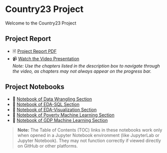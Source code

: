 # Country23 Project
Welcome to the Country23 Project

## Project Report
- 🗎 [Project Report PDF](./Country23.pdf)
- 📹 [Watch the Video Presentation](https://youtu.be/ZHhfpKnr4D0)  
  *Note: Use the chapters listed in the description box to navigate through the video, as chapters may not always appear on the progress bar.*

## Project Notebooks
- 📓 [Notebook of Data Wrangling Section](./Country23_DW_Clean&Restructure.ipynb)
- 📓 [Notebook of EDA-SQL Section](./Country23_EDA_SQL.ipynb)
- 📓 [Notebook of EDA-Visualization Section](./Country23_EDA_Visualization.ipynb)
- 📓 [Notebook of Poverty Machine Learning Section](./Country23_Machine_Learning_Poverty.ipynb)
- 📓 [Notebook of GDP Machine Learning Section](./Country23_Machine_Learning_GDP.ipynb)
> **Note:** The Table of Contents (TOC) links in these notebooks work only when opened in a Jupyter Notebook environment (like JupyterLab or Jupyter Notebook). They may not function correctly if viewed directly on GitHub or other platforms.